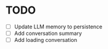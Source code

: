 # TODO

- [ ] Update LLM memory to persistence
- [ ] Add conversation summary
- [ ] Add loading conversation

